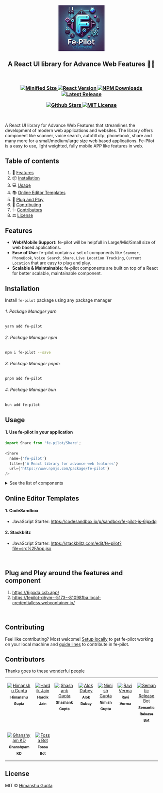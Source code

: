 <p align="center">
<img src="https://github.com/opensrc0/fe-pilot/blob/develop/logo.png" alt="fe-pilot Logo" align="center" width="30%" style="width: 30%;">
</p>
<h2 align="center">A React UI library for Advance Web Features 👨‍✈️ </h2>
<br />
<h3 >
  <p align="center" class="tasklist-issue-content">
    <a href="https://www.npmjs.com/package/fe-pilot">
     <img alt="Minified Size" src="https://badgen.net/bundlephobia/minzip/fe-pilot?color=cyan"/>
    </a>
    <a href="https://react.dev/reference/react">
    <img alt="React Version" src="https://img.shields.io/badge/react-18.2.0-%23f1e05a?logo=React"/>
    </a>
    <a href="https://www.npmjs.com/package/fe-pilot">
      <img alt="NPM Downloads" src="https://img.shields.io/npm/dw/fe-pilot?label=Downloads&logo=npm"/>
    </a>
    <a href="https://www.npmjs.com/package/fe-pilot/v/latest">
      <img alt="Latest Release" src="https://badgen.net/github/release/opensrc0/fe-pilot?icon=github&color=pink"/>
    </a>
  </p>
<p align="center">
  <a href="https://github.com/opensrc0/fe-pilot/stargazers">
    <img alt="Github Stars" src="https://badgen.net/github/stars/opensrc0/fe-pilot?icon=github&color=cyan"/>
  </a>
  <a href="https://github.com/opensrc0/fe-pilot?tab=MIT-1-ov-file">
    <img alt="MIT License" src="https://badgen.net/static/license/MIT/orange"/>
  </a>
</p>
</h3>
<br />

A React UI library for Advance Web Features that streamlines the development of modern web applications and websites. The library offers component like scanner, voice search, autofill otp, phonebook, share and many more for a small/medium/large size web based applications. Fe-Pilot is a easy to use, light weighted, fully mobile APP like features in web.

## Table of contents
1. 🚀 [Features](#features)
2. 📦 [Installation](#installation)
3. 💻 [Usage](#usage)
4. 📚 [Online Editor Templates](#online-editor-templates)
5. 🔦 [Plug and Play](#plug-and-play-around-the-features-and-component)
6. 📝 [Contributing](#contributing)
7. ✨ [Contributors](#contributors)
8. ⚖️  [License](#license)
 
## Features
- **Web/Mobile Support:** fe-pilot will be helpfull in Large/Mid/Small size of web based applications.
- **Ease of Use:** fe-pilot contains a set of components like `Scanner`, `PhoneBook`, `Voice Search`, `Share`, `Live Location Tracking`, `Current Location` that are easy to plug and play.
- **Scalable & Maintainable:** fe-pilot components are built on top of a React for better scalable, maintainable component.

## Installation
Install `fe-pilot` package using any package manager

###### 1. Package Manager yarn 
```sh
yarn add fe-pilot
```
###### 2. Package Manager npm 
```sh  
npm i fe-pilot --save
```
###### 3. Package Manager pnpm 
```sh
pnpm add fe-pilot
```
###### 4. Package Manager bun 
```sh
bun add fe-pilot
```

## Usage

#### 1. Use fe-pilot in your application
```js
import Share from 'fe-pilot/Share';

<Share 
  name={'fe-pilot'}
  title={'A React library for advance web features'}
  url={'https://www.npmjs.com/package/fe-pilot'}
/>
```

<details>
<summary>See the list of components</summary>

### 
1. AutoFillOtp &nbsp;&nbsp;&nbsp;&nbsp;&nbsp;&nbsp;&nbsp;&nbsp;&nbsp;&nbsp;&nbsp;&nbsp; :white_check_mark: &nbsp; [Implementation & Structure](https://github.com/opensrc0/fe-pilot/blob/main/__app/component/AutoFillOtp/README.md)
2. CopyToClipboard :white_check_mark: &nbsp; [Implementation & Structure](https://github.com/opensrc0/fe-pilot/blob/main/__app/component/CopyToClipboard/README.md)
3. LiveLocation &nbsp;&nbsp;&nbsp;&nbsp;&nbsp;&nbsp;&nbsp;&nbsp;&nbsp; :white_check_mark: &nbsp; [Implementation & Structure](https://github.com/opensrc0/fe-pilot/blob/main/__app/component/LiveLocationTracking/README.md)
4. LocateMe &nbsp;&nbsp;&nbsp;&nbsp;&nbsp;&nbsp;&nbsp;&nbsp;&nbsp;&nbsp;&nbsp;&nbsp;&nbsp;&nbsp;&nbsp; :white_check_mark: &nbsp; [Implementation & Structure](https://github.com/opensrc0/fe-pilot/blob/main/__app/component/LocateMe/README.md)
5. PhoneBook &nbsp;&nbsp;&nbsp;&nbsp;&nbsp;&nbsp;&nbsp;&nbsp;&nbsp;&nbsp;&nbsp; :white_check_mark: &nbsp; [Implementation & Structure](https://github.com/opensrc0/fe-pilot/blob/main/__app/component/PhoneBook/README.md)
6. Scanner &nbsp;&nbsp;&nbsp;&nbsp;&nbsp;&nbsp;&nbsp;&nbsp;&nbsp;&nbsp;&nbsp;&nbsp;&nbsp;&nbsp;&nbsp;&nbsp;&nbsp;&nbsp; :white_check_mark: &nbsp; [Implementation & Structure](https://github.com/opensrc0/fe-pilot/blob/main/__app/component/Scanner/README.md)
7. Share &nbsp;&nbsp;&nbsp;&nbsp;&nbsp;&nbsp;&nbsp;&nbsp;&nbsp;&nbsp;&nbsp;&nbsp;&nbsp;&nbsp;&nbsp;&nbsp;&nbsp;&nbsp;&nbsp;&nbsp;&nbsp;&nbsp;&nbsp; :white_check_mark: &nbsp; [Implementation & Structure](https://github.com/opensrc0/fe-pilot/blob/main/__app/component/Share/README.md)
8. TextToSpeech &nbsp;&nbsp;&nbsp;&nbsp;&nbsp;&nbsp; :white_check_mark: &nbsp; [Implementation & Structure](https://github.com/opensrc0/fe-pilot/blob/main/__app/component/TextToSpeech/README.md)
9. VoiceRecognition :white_check_mark: &nbsp; [Implementation & Structure](https://github.com/opensrc0/fe-pilot/blob/main/__app/component/VoiceRecognition/README.md)
></details>

## Online Editor Templates

#### 1. CodeSandbox
- JavaScript Starter: https://codesandbox.io/p/sandbox/fe-pilot-js-6jpxdq
<!-- - TypeScript Starter: WIP -->
<!-- - NextJS TypeScript Starter: WIP -->

#### 2. Stackblitz
- JavaScript Starter: https://stackblitz.com/edit/fe-pilot?file=src%2FApp.jsx
<!-- - TypeScript Starter: WIP -->
<!-- - NextJS TypeScript Starter: WIP -->

<br />

## Plug and Play around the features and component

1. https://6jpxdq.csb.app/
2. https://fepilot-qhym--5173--810981ba.local-credentialless.webcontainer.io/
<br />

## Contributing
Feel like contributing? Most welcome! 
[Setup locally](https://github.com/opensrc0/fe-pilot/blob/HEAD/.github/SETUP.md) to get fe-pilot working on your local machine and [guide lines](https://github.com/opensrc0/fe-pilot/blob/main/.github/CONTRIBUTING.md) to contribute in fe-pilot.

## Contributors

Thanks goes to these wonderful people
<table>
    <tbody>
      <tr>
        <td align="center" valign="top" width="14.28%">
          <p>
            <a href="https://github.com/opensrc0">
              <img src="https://avatars.githubusercontent.com/u/6891544?s=400&v=4" width="64px;" alt="Himanshu Gupta" />
              <br />
              <sub><b>Himanshu Gupta</b></sub>
            </a>
          </p>
        </td>
        <td align="center" valign="top" width="14.28%">
          <p>
            <a target="_blank" href="https://github.com/hardikjain29">
              <img src="https://avatars.githubusercontent.com/u/13768932?v=4" width="64px;" alt="Hardik Jain" />
              <br />
              <sub><b>Hardik Jain</b></sub>
            </a>
          </p>
        </td>
        <td align="center" valign="top" width="14.28%">
          <p>
            <a target="_blank" href="https://github.com/Indian2025">
              <img src="https://avatars.githubusercontent.com/u/164238626?v=4" width="64px;" alt="Shashank Gupta" />
              <br />
              <sub><b>Shashank Gupta</b></sub>
            </a>
          </p>
        </td>
        <td align="center" valign="top" width="14.28%">
          <p>
            <a href="https://github.com/Alok30">
              <img src="https://avatars.githubusercontent.com/u/36290248?s=64&v=4" width="64px;" alt="Alok Dubey" />
              <br />
              <sub><b>Alok Dubey</b></sub>
            </a>
          </p>
        </td>
        <td align="center" valign="top" width="14.28%">
          <p>
            <a href="https://github.com/NimishGupta95">
              <img src="https://avatars.githubusercontent.com/u/13002628?v=4" width="64px;" alt="Nimish Gupta" />
              <br />
              <sub><b>Nimish Gupta</b></sub>
            </a>
          </p>
        </td>
        <td align="center" valign="top" width="14.28%">
          <p>
            <a href="https://github.com/Ravi-Chef">
              <img src="https://avatars.githubusercontent.com/u/31059087?v=4" width="64px;" alt="Ravi Verma" />
              <br />
              <sub><b>Ravi Verma</b></sub>
            </a>
          </p>
        </td>
        <td align="center" valign="top" width="14.28%">
          <p>
            <a target="_blank" href="https://github.com/semantic-release-bot">
              <img src="https://avatars.githubusercontent.com/u/32174276?v=4" width="64px;" alt="Semantic Release Bot" />
              <br />
              <sub><b>Semantic Release Bot</b></sub>
            </a>
          </p>
        </td>
      </tr>
      <tr>
        <td align="center" valign="top" width="14.28%">
          <p>
            <a target="_blank" href="https://github.com/Ghanshyam-K-Dobariya">
              <img src="https://avatars.githubusercontent.com/u/5426993?s=400" width="64px;" alt="Ghanshyam KD" />
              <br />
              <sub><b>Ghanshyam KD</b></sub>
            </a>
          </p>
        </td>
        <td align="center" valign="top" width="14.28%">
            <p>
              <a target="_blank" href="https://github.com/fossabot">
                <img src="https://avatars.githubusercontent.com/u/29791463?v=4" width="64px;" alt="Fossa Bot" />
                <br />
                <sub><b>Fossa Bot</b></sub>
              </a>
            </p>
          </td>
       </tr>
    </tbody>
</table>


## License

MIT © [Himanshu Gupta](https://github.com/opensrc0)
